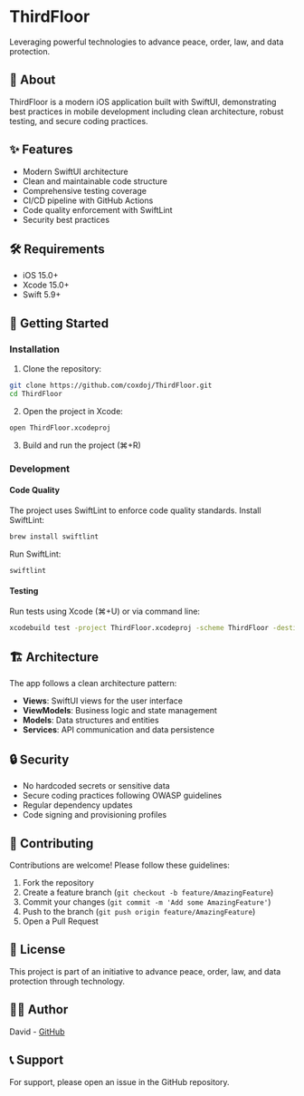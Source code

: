 # ThirdFloor

Leveraging powerful technologies to advance peace, order, law, and data protection.

## 📱 About

ThirdFloor is a modern iOS application built with SwiftUI, demonstrating best practices in mobile development including clean architecture, robust testing, and secure coding practices.

## ✨ Features

- Modern SwiftUI architecture
- Clean and maintainable code structure
- Comprehensive testing coverage
- CI/CD pipeline with GitHub Actions
- Code quality enforcement with SwiftLint
- Security best practices

## 🛠 Requirements

- iOS 15.0+
- Xcode 15.0+
- Swift 5.9+

## 🚀 Getting Started

### Installation

1. Clone the repository:
```bash
git clone https://github.com/coxdoj/ThirdFloor.git
cd ThirdFloor
```

2. Open the project in Xcode:
```bash
open ThirdFloor.xcodeproj
```

3. Build and run the project (⌘+R)

### Development

#### Code Quality

The project uses SwiftLint to enforce code quality standards. Install SwiftLint:

```bash
brew install swiftlint
```

Run SwiftLint:
```bash
swiftlint
```

#### Testing

Run tests using Xcode (⌘+U) or via command line:

```bash
xcodebuild test -project ThirdFloor.xcodeproj -scheme ThirdFloor -destination 'platform=iOS Simulator,name=iPhone 15'
```

## 🏗 Architecture

The app follows a clean architecture pattern:

- **Views**: SwiftUI views for the user interface
- **ViewModels**: Business logic and state management
- **Models**: Data structures and entities
- **Services**: API communication and data persistence

## 🔒 Security

- No hardcoded secrets or sensitive data
- Secure coding practices following OWASP guidelines
- Regular dependency updates
- Code signing and provisioning profiles

## 🤝 Contributing

Contributions are welcome! Please follow these guidelines:

1. Fork the repository
2. Create a feature branch (`git checkout -b feature/AmazingFeature`)
3. Commit your changes (`git commit -m 'Add some AmazingFeature'`)
4. Push to the branch (`git push origin feature/AmazingFeature`)
5. Open a Pull Request

## 📝 License

This project is part of an initiative to advance peace, order, law, and data protection through technology.

## 👨‍💻 Author

David - [GitHub](https://github.com/coxdoj)

## 📞 Support

For support, please open an issue in the GitHub repository.